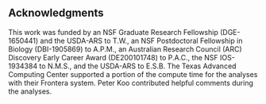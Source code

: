 ## Acknowledgments

This work was funded by an NSF Graduate Research Fellowship (DGE-1650441) and the USDA-ARS to T.W., an NSF Postdoctoral Fellowship in Biology (DBI-1905869) to A.P.M., an Australian Research Council (ARC) Discovery Early Career Award (DE200101748) to P.A.C., the NSF IOS-1934384 to N.M.S., and the USDA-ARS to E.S.B.
The Texas Advanced Computing Center supported a portion of the compute time for the analyses with their Frontera system.
Peter Koo contributed helpful comments during the analyses.

